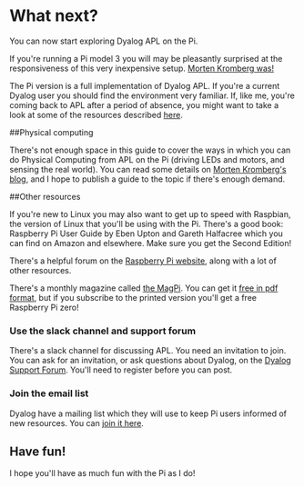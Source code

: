 

# What next?

You can now start exploring Dyalog APL on the Pi.

If you're running a Pi model 3 you will may be pleasantly surprised at the responsiveness of this very
inexpensive setup. [Morten Kromberg was!](http://www.dyalog.com/blog/2017/01/morse-code-revisited-using-the-bbc-microbit/)

The Pi version is a full implementation of Dyalog APL.
If you're a current Dyalog user you should find the environment very familiar.
If, like me, you're coming back to APL after a period of absence, you might want to take a look at some of the
resources described [here](http://www.dyalog.com/dyalog/raspberry-pi.htm).

##Physical computing

There's not enough space in this guide to cover the ways in which you can do Physical Computing from APL on the Pi
(driving LEDs and motors, and sensing the real world). You can read some details on
[Morten Kromberg's blog](http://www.dyalog.com/blog/),
and I hope to publish a guide to the topic if there's enough demand.

##Other resources

If you're new to Linux you may also want to get up to speed with Raspbian, the version of Linux that you'll be
using with the Pi. There's a good book: Raspberry Pi User Guide by Eben Upton and Gareth Halfacree which you can find
on Amazon and elsewhere. Make sure you get the Second Edition!
 
There's a helpful forum on the [Raspberry Pi website](https://www.raspberrypi.org/), along with a lot of other
resources.
 
There's a monthly magazine called [the MagPi](https://www.raspberrypi.org/magpi/).
You can get it [free in pdf format](https://www.raspberrypi.org/magpi/issues/), but if you subscribe to the printed
version you'll get a free Raspberry Pi zero!

### Use the slack channel and support forum

There's a slack channel for discussing APL. You need an invitation to join. You can ask for an invitation, or
ask questions about Dyalog, on the [Dyalog Support Forum](http://www.dyalog.com/forum/).
You'll need to register before you can post.

### Join the email list

Dyalog have a mailing list which they will use to keep Pi users informed of new resources.
You can [join it here](http://www.dyalog.com/dyalog/raspberry-pi.htm#subscribe).

## Have fun!

I hope you'll have as much fun with the Pi as I do!

